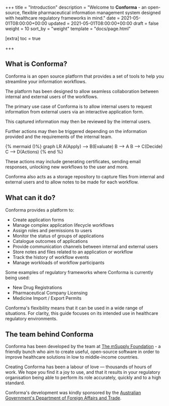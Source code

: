 +++
title = "Introduction"
description = "Welcome to **Conforma** - an open-source, flexible pharmaceutical information management system designed with healthcare regulatory frameworks in mind."
date = 2021-05-01T08:00:00+00:00
updated = 2021-05-01T08:00:00+00:00
draft = false
weight = 10
sort_by = "weight"
template = "docs/page.html"

[extra]
toc = true

+++

## What is Conforma?

Conforma is an open source platform that provides a set of tools to help you streamline your information workflows. 

The platform has been designed to allow seamless collaboration between internal and external users of the workflows. 

The primary use case of Conforma is to allow internal users to request information from external users via an interactive application form. 

This captured information may then be reviewed by the internal users. 

Further actions may then be triggered depending on the information provided and the requirements of the internal team. 

{% mermaid ()%}
graph LR
    A(Apply) --> B(Evaluate)
    B --> A
    B --> C(Decide)
    C --> D(Actions)
{% end %}
</br>

These actions may include generating certificates, sending email responses, unlocking new workflows to the user and more. 

Conforma also acts as a storage repository to capture files from internal and external users and to allow notes to be made for each workflow. 


## What can it do?

Conforma provides a platform to:

- Create application forms
- Manage complex application lifecycle workflows
- Assign roles and permissions to users
- Monitor the status of groups of applications
- Catalogue outcomes of applications
- Provide communication channels between internal and external users
- Store notes and files related to an application or workflow
- Track the history of workflow events
- Manage workloads of workflow participants

Some examples of regulatory frameworks where Conforma is currently being used: 

- New Drug Registrations
- Pharmaceutical Company Licensing
- Medicine Import / Export Permits

Conforma's flexibility means that it can be used in a wide range of situations. For clarity, this guide focuses on its intended use in healthcare regulatory environments.


## The team behind Conforma

Conforma has been developed by the team at [The mSupply Foundation](https://msupply.foundation/about) - a friendly bunch who aim to create useful, open-source software in order to improve healthcare solutions in low to middle-income countries. 

Creating Conforma has been a labour of love — thousands of hours of work. We hope you find it a joy to use, and that it results in your regulatory organisation being able to perform its role accurately, quickly and to a high standard.

Conforma's development was kindly sponsored by the [Australian Government's Department of Foreign Affairs and Trade](https://www.dfat.gov.au/).
